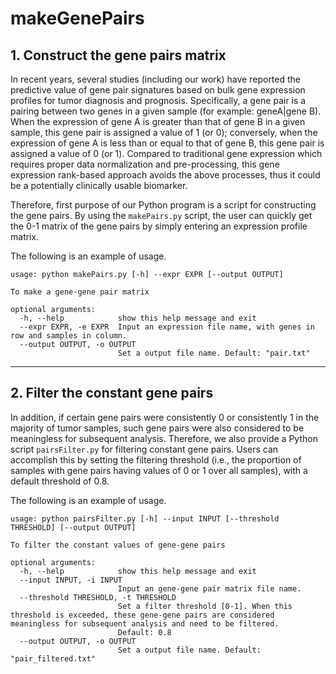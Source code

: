 # makeGenePairs

## 1. Construct the gene pairs matrix

In recent years, several studies (including our work) have reported the predictive value of gene pair signatures based on bulk gene expression profiles for tumor diagnosis and prognosis. Specifically, a gene pair is a pairing between two genes in a given sample (for example: geneA|gene B). When the expression of gene A is greater than that of gene B in a given sample, this gene pair is assigned a value of 1 (or 0); conversely, when the expression of gene A is less than or equal to that of gene B, this gene pair is assigned a value of 0 (or 1). Compared to traditional gene expression which requires proper data normalization and pre-processing, this gene expression rank-based approach avoids the above processes, thus it could be a potentially clinically usable biomarker. 

Therefore, first purpose of our Python program is a script for constructing the gene pairs. By using the ``makePairs.py`` script, the user can quickly get the 0-1 matrix of the gene pairs by simply entering an expression profile matrix.  

The following is an example of usage.

```shell
usage: python makePairs.py [-h] --expr EXPR [--output OUTPUT]

To make a gene-gene pair matrix

optional arguments:
  -h, --help            show this help message and exit
  --expr EXPR, -e EXPR  Input an expression file name, with genes in row and samples in column.
  --output OUTPUT, -o OUTPUT
                        Set a output file name. Default: "pair.txt"
```

---

## 2. Filter the constant gene pairs

In addition, if certain gene pairs were consistently 0 or consistently 1 in the majority of tumor samples, such gene pairs were also considered to be meaningless for subsequent analysis. Therefore, we also provide a Python script ``pairsFilter.py`` for filtering constant gene pairs. Users can accomplish this by setting the filtering threshold (i.e., the proportion of samples with gene pairs having values of 0 or 1 over all samples), with a default threshold of 0.8.

The following is an example of usage.

```shell
usage: python pairsFilter.py [-h] --input INPUT [--threshold THRESHOLD] [--output OUTPUT]

To filter the constant values of gene-gene pairs

optional arguments:
  -h, --help            show this help message and exit
  --input INPUT, -i INPUT
                        Input an gene-gene pair matrix file name.
  --threshold THRESHOLD, -t THRESHOLD
                        Set a filter threshold [0-1]. When this threshold is exceeded, these gene-gene pairs are considered meaningless for subsequent analysis and need to be filtered.
                        Default: 0.8
  --output OUTPUT, -o OUTPUT
                        Set a output file name. Default: "pair_filtered.txt"
```



